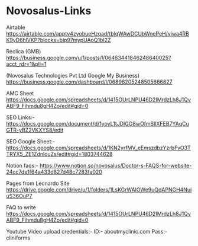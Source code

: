 # Novosalus-Links

Airtable
https://airtable.com/apptv4zyobueHzqad/tblqWAwDCUbWnePeH/viwa4RBK9yD6hlVKP?blocks=bip97mypUAoQ1bI2Z


Reclica (GMB)
https://business.google.com/u/1/posts/l/06463441846248640025?acct_rdr=1&pli=1


(Novosalus Technologies Pvt Ltd Google My Business)
https://business.google.com/dashboard/l/06896205248505666827


AMC Sheet
https://docs.google.com/spreadsheets/d/1415OUrLNPU46D2IMrdzLh8J1QvABF9_Fihmdu8gH4Zo/edit#gid=0

SEO Links:-
https://docs.google.com/document/d/1yoyL1tJDIGG8wOfmSllXFEB7YAqCuGTR-yBZ2VKXYS8/edit

SEO Google Sheet:-
https://docs.google.com/spreadsheets/d/1KN2yrfMV_eEmszdbzYzrbFvO3TTRYX5_ZE1ZdnlouZs/edit#gid=1803744628

Notion faqs:-
https://www.notion.so/novosalus/Doctor-s-FAQS-for-website-24cc7de1f64a433d827d48c7283fa020

Pages from Leonardo Site
https://drive.google.com/drive/u/1/folders/1LsKGrWAlOWe9uQdAPNGH4NuiuS36OuP7

FAQ to write
https://docs.google.com/spreadsheets/d/1415OUrLNPU46D2IMrdzLh8J1QvABF9_Fihmdu8gH4Zo/edit#gid=0

Youtube Video upload credentials:- ID:- aboutmyclinic.com	Pass:- cliniforms
